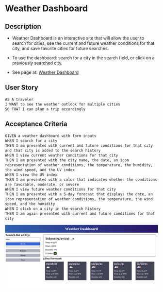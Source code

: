 # Weather Dashboard
## Description
* Weather Dashboard is an interactive site that will allow the user to search for cities, see the current and future weather conditions for that city, and save favorite cities for future searches.

* To use the dashboard: search for a city in the search field, or click on a previously searched city.

* See page at: [Weather Dashboard](https://caitlinw29.github.io/weather-dashboard/)
## User Story

```
AS A traveler
I WANT to see the weather outlook for multiple cities
SO THAT I can plan a trip accordingly
```

## Acceptance Criteria

```
GIVEN a weather dashboard with form inputs
WHEN I search for a city
THEN I am presented with current and future conditions for that city and that city is added to the search history
WHEN I view current weather conditions for that city
THEN I am presented with the city name, the date, an icon representation of weather conditions, the temperature, the humidity, the wind speed, and the UV index
WHEN I view the UV index
THEN I am presented with a color that indicates whether the conditions are favorable, moderate, or severe
WHEN I view future weather conditions for that city
THEN I am presented with a 5-day forecast that displays the date, an icon representation of weather conditions, the temperature, the wind speed, and the humidity
WHEN I click on a city in the search history
THEN I am again presented with current and future conditions for that city
```

![Weather Dashboard](./assets/images/weather-dashboardSS.png)